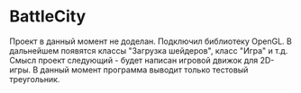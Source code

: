 # BattleCity

Проект в данный момент не доделан. Подключил библиотеку OpenGL. В дальнейшем появятся классы "Загрузка шейдеров", класс "Игра" и т.д. Смысл проект следующий - будет написан игровой движок для 2D-игры. В данный момент программа выводит только тестовый треугольник.
